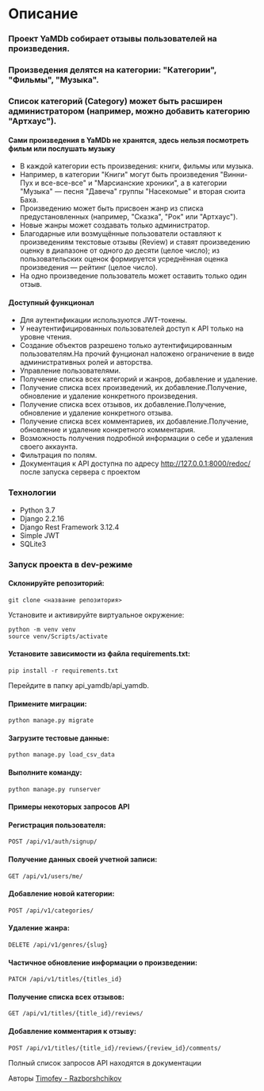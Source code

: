 # Описание
### Проект YaMDb собирает отзывы пользователей на произведения.
### Произведения делятся на категории: "Категории", "Фильмы", "Музыка".
### Список категорий (Category) может быть расширен администратором (например, можно добавить категорию "Артхаус").

#### Сами произведения в YaMDb не хранятся, здесь нельзя посмотреть фильм или послушать музыку
- В каждой категории есть произведения: книги, фильмы или музыка. 
- Например, в категории "Книги" могут быть произведения "Винни-Пух и все-все-все" и "Марсианские хроники", а в категории "Музыка" — песня "Давеча" группы "Насекомые" и вторая сюита Баха.
- Произведению может быть присвоен жанр из списка предустановленных (например, "Сказка", "Рок" или "Артхаус").
- Новые жанры может создавать только администратор. 
- Благодарные или возмущённые пользователи оставляют к произведениям текстовые отзывы (Review) и ставят произведению оценку в диапазоне от одного до десяти (целое число); из пользовательских оценок формируется усреднённая оценка произведения — рейтинг (целое число). 
- На одно произведение пользователь может оставить только один отзыв.

#### Доступный функционал
- Для аутентификации используются JWT-токены.
- У неаутентифицированных пользователей доступ к API только на уровне чтения.
- Создание объектов разрешено только аутентифицированным пользователям.На прочий фунционал наложено ограничение в виде административных ролей и авторства.
- Управление пользователями.
- Получение списка всех категорий и жанров, добавление и удаление.
- Получение списка всех произведений, их добавление.Получение, обновление и удаление конкретного произведения.
- Получение списка всех отзывов, их добавление.Получение, обновление и удаление конкретного отзыва.
- Получение списка всех комментариев, их добавление.Получение, обновление и удаление конкретного комментария.
- Возможность получения подробной информации о себе и удаления своего аккаунта.
- Фильтрация по полям.
- Документация к API доступна по адресу http://127.0.0.1:8000/redoc/ после запуска сервера с проектом
### Технологии
- Python 3.7
- Django 2.2.16
- Django Rest Framework 3.12.4
- Simple JWT
- SQLite3

### Запуск проекта в dev-режиме

#### Склонируйте репозиторий:
```
git clone <название репозитория>
```
Установите и активируйте виртуальное окружение:
```
python -m venv venv
source venv/Scripts/activate
```
#### Установите зависимости из файла requirements.txt:
```
pip install -r requirements.txt
```
Перейдите в папку api_yamdb/api_yamdb.

#### Примените миграции:
```
python manage.py migrate
```

#### Загрузите тестовые данные:
```
python manage.py load_csv_data
```
#### Выполните команду:
```
python manage.py runserver
```

#### Примеры некоторых запросов API

#### Регистрация пользователя:
```
POST /api/v1/auth/signup/
```
#### Получение данных своей учетной записи:
```
GET /api/v1/users/me/
```
#### Добавление новой категории:
```
POST /api/v1/categories/
```
#### Удаление жанра:
```
DELETE /api/v1/genres/{slug}
```
#### Частичное обновление информации о произведении:
```
PATCH /api/v1/titles/{titles_id}
```
#### Получение списка всех отзывов:
```
GET /api/v1/titles/{title_id}/reviews/
```
#### Добавление комментария к отзыву:
```
POST /api/v1/titles/{title_id}/reviews/{review_id}/comments/
```
Полный список запросов API находятся в документации

Авторы
[Timofey - Razborshchikov](https://github.com/Timofey3085)
